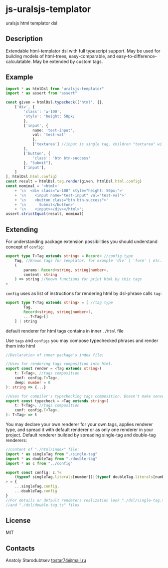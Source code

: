 # js-uralsjs-templator
uralsjs html templator dsl


## Description
Extendable html-templator dsl with full typescript support.
May be used for building models of html-trees, easy-comparable, and 
easy-to-difference-calculatable. May be extended by custom tags.


## Example
```typescript
import * as htmlDsl from "uralsjs-templator"
import * as assert from "assert"

const given = htmlDsl.typecheck(['html', {},
    ['div', {
        'class': 'w-100',
        'style': 'height: 50px;'
        },
        ['input', {
            name: 'test-input',
            val: 'test-val'
            }, 
            ['textarea'] //input is single tag, children "textarea" will be ignored
        ],
        ['button', {
            'class': 'btn btn-success'
        }, "Submit"],
        ['input'],
    ] 
], htmlDsl.html.config)
const result = htmlDsl.tag.render(given, htmlDsl.html.config)
const nominal = '<html>' 
    + '\n  <div class="w-100" style="height: 50px;">' 
    + '\n    <input name="test-input" val="test-val">' 
    + '\n    <button class="btn btn-success">' 
    + '\n      Submit</button>' 
    + '\n    <input></div></html>';
assert.strictEqual(result, nominal)
```


## Extending
For understanding package extension possibilities you should understand concept of `config`:
```typescript
export type T<Tag extends string> = Record< //config type
    Tag, //Known tags for templator: for example 'div' | 'form' | etc..
    (
        params: Record<string, string|number>, 
        content: string
    ) => string //Known functions for print html by this tags
>
```

`config` uses as list of instructions for rendering html by dsl-phrase calls `tag`:
```typescript
export type T<Tag extends string> = [ //tag type
        Tag, 
        Record<string, string|number>?, 
        ...T<Tag>[]
    ] | string
```
default renderer for html tags contains in inner `./html` file

Use `tags` and `configs` you may compose typechecked phrases and render them into html
```typescript
//Declaration of inner package's index file:

//Uses for rendering tags composition into html.
export const render = <Tag extends string>(
    t: T<Tag>, //tags composition
    conf: config.T<Tag>,
    deep: number = 0
): string => {...}

//Uses for compiler's typechecking tags composition. Doesn't make sense in runtime.
export const typecheck = <Tag extends string>(
    t: T<Tag>, //tags composition
    conf: config.T<Tag>,
): T<Tag> => t
```

You may declare your own renderer for your own tags, applies renderer type, and
spread it with default renderer or as only one renderer in your project.
Default renderer builded by spreading single-tag and double-tag renderers:
```typescript
//content of "./html/index" file:
import * as singleTag from "./single-tag"
import * as doubleTag from "./double-tag"
import * as c from "../config"

export const config: c.T<
    (typeof singleTag.literals[number])|(typeof doubleTag.literals[number])
> = {
    ...singleTag.config, 
    ...doubleTag.config
}
//For details or default renderers realization look "./dsl/single-tag.ts"
//and "./dsl/double-tag.ts" files
```


## License
MIT


## Contacts
Anatoly Starodubtsev
tostar74@mail.ru